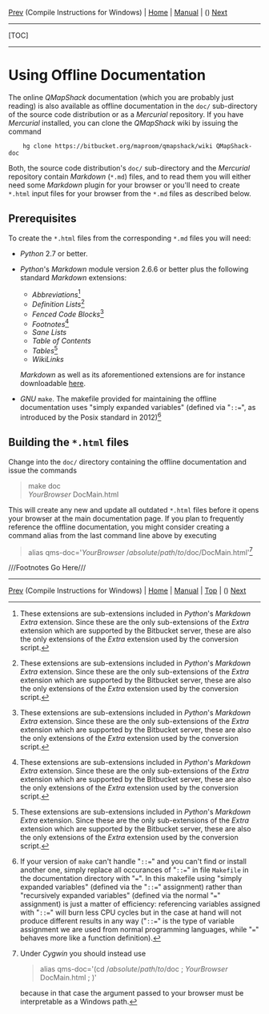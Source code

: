 [Prev](BuildWindowsVisualStudio) (Compile Instructions for Windows) | [Home](Home) | [Manual](DocMain) | () [Next]()
- - -
[TOC]
- - -

# Using Offline Documentation

The online _QMapShack_ documentation (which you are probably just reading)
is also available as offline documentation in the `doc/` sub-directory
of the source code distribution or as a _Mercurial_ repository.  If you
have _Mercurial_ installed, you can clone the _QMapShack_ wiki by issuing
the command

        hg clone https://bitbucket.org/maproom/qmapshack/wiki QMapShack-doc

Both, the source code distribution's `doc/` sub-directory and the
_Mercurial_ repository contain _Markdown_ (`*.md`) files, and to read
them you will either need some _Markdown_ plugin for your browser or
you'll need to create `*.html` input files for your browser from the
`*.md` files as described below.

## Prerequisites

To create the `*.html` files from the corresponding `*.md` files you
will need:

* _Python_ 2.7 or better.

* _Python_'s _Markdown_ module version 2.6.6 or better plus the
  following standard _Markdown_ extensions:

     * _Abbreviations_[^1]
     * _Definition Lists_[^1]
     * _Fenced Code Blocks_[^1]
     * _Footnotes_[^1]
     * _Sane Lists_
     * _Table of Contents_
     * _Tables_[^1]
     * _WikiLinks_

    _Markdown_ as well as its aforementioned extensions are for instance
    downloadable [here](https://pythonhosted.org/Markdown/).

* _GNU_ `make`.  The makefile provided for maintaining the offline
  documentation uses "simply expanded variables" (defined via "`::=`",
  as introduced by the Posix standard in 2012)[^2]

[^1]: These extensions are sub-extensions included in _Python_'s
_Markdown_ _Extra_ extension.  Since these are the only sub-extensions
of the _Extra_ extension which are supported by the Bitbucket server,
these are also the only extensions of the _Extra_ extension used by the
conversion script.

[^2]: If your version of `make` can't handle "`::=`" and you can't find
or install another one, simply replace all occurances of "`::=`" in file
`Makefile` in the documentation directory with "`=`".  In this makefile
using "simply expanded variables" (defined via the "`::=`" assignment)
rather than "recursively expanded variables" (defined via the normal
"`=`" assignment) is just a matter of efficiency: referencing variables
assigned with "`::=`" will burn less CPU cycles but in the case at hand
will not produce different results in any way ("`::=`" is the type of
variable assignment we are used from normal programming languages, while
"`=`" behaves more like a function definition).

## Building the `*.html` files

Change into the `doc/` directory containing the offline documentation
and issue the commands

>    make doc  
>    _YourBrowser_ DocMain.html

This will create any new and update all outdated `*.html` files before
it opens your browser at the main documentation page.  If you plan to
frequently reference the offline documentation, you might consider
creating a command alias from the last command line above by executing

>    alias qms-doc='_YourBrowser_ /_absolute_/_path_/_to_/doc/DocMain.html'[^3]

[^3]:
    Under _Cygwin_ you should instead use

    >    alias qms-doc='(cd /_absolute_/_path_/_to_/doc ; _YourBrowser_ DocMain.html ; )'

    because in that case the argument passed to your browser must be
    interpretable as a Windows path.




///Footnotes Go Here///
- - -
[Prev](BuildWindowsVisualStudio) (Compile Instructions for Windows) | [Home](Home) | [Manual](DocMain) | [Top](#) | () [Next]()
